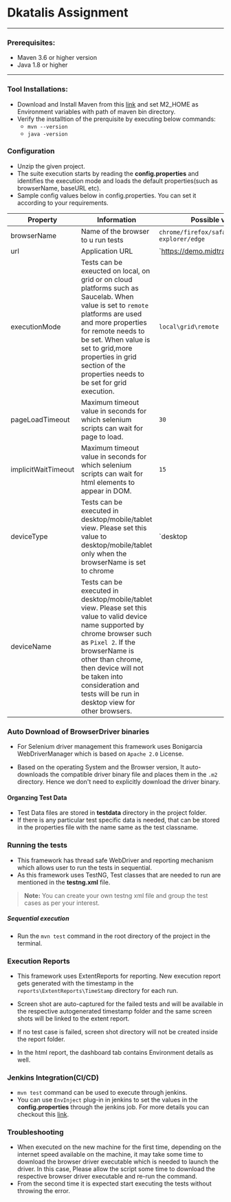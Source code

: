 
# Dkatalis Assignment

-------------------
### Prerequisites:
*  Maven 3.6 or higher version
*  Java 1.8 or higher

-------------------
### Tool Installations:

* Download and Install Maven from this [link](https://maven.apache.org/download.cgi) and set M2_HOME as Environment variables with path of maven bin directory.
* Verify the installtion of the prerquisite by executing below commands:
	* `mvn --version`
	* `java -version`	

### Configuration

* Unzip the given project.
* The suite execution starts by reading the **config.properties** and identifies the execution mode and loads the default properties(such as browserName, baseURL etc).
* Sample config values below in config.properties. You can set it according to your requirements.

|  Property      |	Information             |Possible values|
|----------------|--------------------------|-----------
|browserName|Name of the browser to u run tests       | `chrome/firefox/safari/ie/internet explorer/edge`            |
|url          |Application URL       |`https://demo.midtrans.com/        |
|executionMode          |Tests can be exeucted on local, on grid or on cloud platforms such as Saucelab. When value is set to `remote` platforms are used and more properties for remote needs to be set. When value is set to grid,more properties in grid section of the properties needs to be set for grid execution.|`local\grid\remote`|
|pageLoadTimeout          |Maximum timeout value in seconds for which selenium scripts can wait for page to load.|`30`|
|implicitWaitTimeout          |Maximum timeout value in seconds for which selenium scripts can wait for html elements to appear in DOM.|`15`|
|deviceType|Tests can be executed in desktop/mobile/tablet view. Please set this value to desktop/mobile/tablet only when the browserName is set to chrome       | `desktop   
|deviceName|Tests can be executed in desktop/mobile/tablet view. Please set this value to valid device name supported by chrome browser such as `Pixel 2`. If the browserName is other than chrome, then device will not be taken into consideration and tests will be run in desktop view for other browsers.

### Auto Download of BrowserDriver binaries
* For Selenium driver management this framework uses Bonigarcia WebDriverManager which is based on `Apache 2.0` License.

* Based on the operating System and the Browser version, It auto-downloads the compatible driver binary file and places them in the `.m2` directory. Hence we don't need to explicitly download the driver binary.
#### Organzing Test Data
* Test Data files are stored in **testdata** directory in the project folder.
* If there is any particular test specific data is needed, that can be stored in the properties file with the name same as the test classname. 


### Running the tests
* This framework has thread safe WebDriver and reporting mechanism which allows user to run the tests in sequential.
* As this framework uses TestNG, Test classes that are needed to run are mentioned in the **testng.xml** file.

> **Note:** You can create your own testng xml file and group the test cases as per your interest.
> 
##### Sequential execution
* Run the `mvn test` command in the root directory of the project in the terminal.

### Execution Reports
* This framework uses ExtentReports for reporting. New execution report gets generated with the timestamp in the `reports\ExtentReports\TimeStamp` directory for each run.

* Screen shot are auto-captured for the failed tests and will be available in the respective autogenerated timestamp folder and the same screen shots will be linked to the extent report.
* If no test case is failed, screen shot directory will not be created inside the report folder.
* In the html report, the dashboard tab contains Environment details as well.

### Jenkins Integration(CI/CD)
* `mvn test` command can be used to execute through jenkins.
*  You can use `EnvInject` plug-in in jenkins to set the values in the **config.properties** through the jenkins job. For more details you can checkout this [link](http://www.360logica.com/blog/how-to-change-the-data-into-properties-file-using-jenkins/).

### Troubleshooting
* When executed on the new machine for the first time, depending on the internet speed available on the machine, it may take some time to download the browser driver executable which is needed to launch the driver. In this case, Please allow the script some time to download the respective browser driver executable and re-run the command.
* From the second time it is expected start executing the tests without throwing the error.
